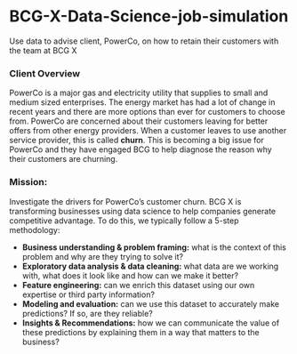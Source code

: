 # BCG-X-Data-Science-job-simulation
Use data to advise client, PowerCo, on how to retain their customers with the team at BCG X
### Client Overview
PowerCo is a major gas and electricity utility that supplies to small and medium sized enterprises. The energy market has had a lot of change in recent years and there are more options than ever for customers to choose from. PowerCo are concerned about their customers leaving for better offers from other energy providers. When a customer leaves to use another service provider, this is called **churn**. This is becoming a big issue for PowerCo and they have engaged BCG to help diagnose the reason why their customers are churning.

### Mission:
Investigate the drivers for PowerCo’s customer churn.
BCG X is transforming businesses using data science to help companies generate competitive advantage. To do this, we typically follow a 5-step methodology:
- **Business understanding & problem framing:** what is the context of this problem and why are they trying to solve it?
- **Exploratory data analysis & data cleaning:** what data are we working with, what does it look like and how can we make it better?
- **Feature engineering:** can we enrich this dataset using our own expertise or third party information?
- **Modeling and evaluation:** can we use this dataset to accurately make predictions? If so, are they reliable?
- **Insights & Recommendations:** how we can communicate the value of these predictions by explaining them in a way that matters to the business?
